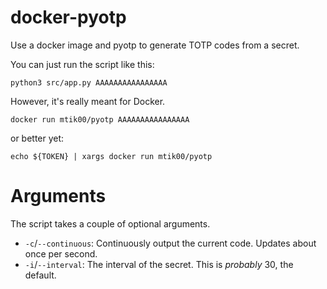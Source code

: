 # docker-pyotp
Use a docker image and pyotp to generate TOTP codes from a secret.

You can just run the script like this:

    python3 src/app.py AAAAAAAAAAAAAAAA

However, it's really meant for Docker.

    docker run mtik00/pyotp AAAAAAAAAAAAAAAA

or better yet:

    echo ${TOKEN} | xargs docker run mtik00/pyotp

# Arguments

The script takes a couple of optional arguments.

* `-c`/`--continuous`: Continuously output the current code.  Updates about once per second.
* `-i`/`--interval`: The interval of the secret.  This is _probably_ 30, the default.
